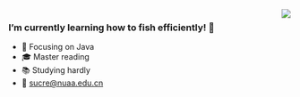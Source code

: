 

<!--
**tangtangsama/tangtangsama** is a ✨ _special_ ✨ repository because its `README.md` (this file) appears on your GitHub profile.
### Hi there 👋
Here are some ideas to get you started:

- 🔭 I’m currently working on ...
- 🌱 I’m currently learning ...
- 👯 I’m looking to collaborate on ...
- 🤔 I’m looking for help with ...
- 💬 Ask me about ...
- 📫 How to reach me: ...
- 😄 Pronouns: ...
- ⚡ Fun fact: ...
-->

<img align="right" src="https://github-readme-stats.vercel.app/api?username=tangtangsama&show_icons=true&theme=cobalt" />
            
### I’m currently learning how to fish efficiently! 👋

- :blue_book: Focusing on Java
- :mortar_board: Master reading
- :books: Studying hardly
- :email: sucre@nuaa.edu.cn




